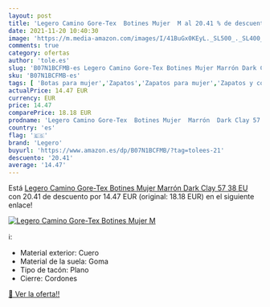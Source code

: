 ```yaml
---
layout: post
title: 'Legero Camino Gore-Tex  Botines Mujer  M al 20.41 % de descuento'
date: 2021-11-20 10:40:30
image: 'https://m.media-amazon.com/images/I/41BuGx0KEyL._SL500_._SL400_.jpg'
comments: true
category: ofertas
author: 'tole.es'
slug: 'B07N1BCFMB-es Legero Camino Gore-Tex Botines Mujer Marrón Dark Clay 57...'
sku: 'B07N1BCFMB-es'
tags: [ 'Botas para mujer','Zapatos','Zapatos para mujer','Zapatos y complementos','botines','legero', ]
actualPrice: 14.47 EUR
currency: EUR
price: 14.47
comparePrice: 18.18 EUR
prodname: 'Legero Camino Gore-Tex  Botines Mujer  Marrón  Dark Clay 57   38 EU'
country: 'es'
flag: '🇪🇸'
brand: 'Legero'
buyurl: 'https://www.amazon.es/dp/B07N1BCFMB/?tag=tolees-21'
descuento: '20.41'
average: '14.47'
---
```


Está [Legero Camino Gore-Tex  Botines Mujer  Marrón  Dark Clay 57   38 EU](https://www.amazon.es/dp/B07N1BCFMB/?tag=tolees-21) con 20.41 de descuento por 14.47 EUR (original: 18.18 EUR) en el siguiente enlace!

[![Legero Camino Gore-Tex  Botines Mujer  M](https://m.media-amazon.com/images/I/41BuGx0KEyL._SL500_._SL400_.jpg)](https://www.amazon.es/dp/B07N1BCFMB/?tag=tolees-21)

ℹ️:

- Material exterior: Cuero
- Material de la suela: Goma
- Tipo de tacón: Plano
- Cierre: Cordones

[🛒 Ver la oferta!!](https://www.amazon.es/dp/B07N1BCFMB/?tag=tolees-21)
